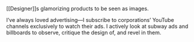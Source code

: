 [[Designer]]s glamorizing products to be seen as images.

I’ve always loved advertising—I subscribe to corporations’ YouTube channels exclusively to watch their ads. I actively look at subway ads and billboards to observe, critique the design of, and revel in them.
